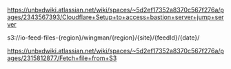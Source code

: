 https://unbxdwiki.atlassian.net/wiki/spaces/~5d2ef17352a8370c567f276a/pages/2343567393/Cloudflare+Setup+to+access+bastion+server+jump+server



s3://io-feed-files-{region}/wingman/{region}/{site}/{feedId}/{date}/

https://unbxdwiki.atlassian.net/wiki/spaces/~5d2ef17352a8370c567f276a/pages/2315812877/Fetch+file+from+S3

